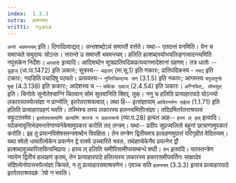 ```yaml
---
index:  1.3.3
sutra:  हलन्त्यम्
vritti:  nyasa
---
```


`अन्ते भवमन्त्यम्` इति। दिगादित्वाद्यत्। अन्तशब्दोऽयं समाप्तौ वर्त्तते। यथा-- एतदन्तं वनमिति। येन च समाप्यते समुदायः सोऽन्तः। त्तरान्ते उ समाप्तौ भवमन्त्यम्। हलिति हल्शब्दस्योभयलिङ्गत्वादन्त्यमिति नपुंसकेन निर्देशः। `धात्वादेः` इत्यादि। आदिशब्देन सूत्रप्रातिपदिकप्रत्ययागमादेशानां ग्रहणम्। तत्र धातोः -- `डुकृञ्` (धा.पा.1472) इति ञकारः; सूत्रस्य-- `अइउण्` (मा.सू.1) इति णकारः; प्रातिपदिकस्य - `नवट्` इति टकारः; नदडिति पचादिषु पठ्यते। प्रत्ययस्य-- `गुप्तिज्किद्भ्यः सन्`
(3.1.5) इति नकारः; आगमस्य `त्रपुजतुनोः षुक्` (4.3.138) इति ककारः; आदेशस्य च -- `चक्षिङः ख्याञ्` (2.4.54) इति ञकारः।
`अग्निचित्, सोमसुत्` इति। चिनोतेः सुनोतेश्चाग्निं चितवान् सोमं सुतवानिति क्विप्, तुक्।
ननु च हलिति प्रत्याहारपाठे योऽन्त्यो लकारस्तस्येत्संज्ञा न प्राप्नोति; इतरेतराश्रयत्वात्। तथा हि-- इत्संज्ञायाम् `आदिरन्त्येन सहेता` (1.1.71) इति हलिति प्रत्याहारग्रहणं भवति। तस्मिंश्च तस्य लकारस्य हलन्त्यमितीत्संज्ञा। तदिदमितरेतराश्रयत्वं स्फुटतरमेव। `इतरेतराश्रयाणि कार्याणि शास्त्रे न प्रकल्प्यन्ते` (व्या.प.28) इत्यत आह-- `हस्य ल् हल्` इत्यादि। यदेकमावृत्तिभेदमन्तरेणाप्यनेकेषामुपकारं करोति तत् तन्त्रम्। यथा-- प्रदीपः सुप्रज्वलितो बहूनां छात्राणामुपकारं करोति। इह तु प्रयत्नविशेषस्तन्त्रशब्देन विवक्षितः। तेन तन्त्रेण द्वितीयमत्र हल्ग्रहणमुपात्तं परिगृहीतं वेदितव्यम्। यथा श्वेतो धावतीत्येकेन प्रयत्नेन द्वे वाक्ये उच्चारिते भवतः, तथेहाप्येकेनैव प्रयत्नेन द्वौ हल्शब्दावुच्चारितावित्यभिप्रायः। हस्य ल् हलिति समीपिसामीप्यसम्बन्धे षष्ठी। `तेन` इत्यादि। यतस्तन्त्रेण न्यायेन द्वितीयं हल्ग्रहणं कृतम्, तेन प्रत्याहारपाठे हलित्यस्य लकारस्य हकारसमीपवर्तिनः साक्षादेव संज्ञित्वेनोपात्तस्येत्संज्ञा क्रियते, न तु प्रत्याहारसमाश्रयणेन। एवञ्च सति `हलन्त्यम्` (3.3.3) इत्यत्र प्रत्याहारपाठे इतरेतराश्रयद#ोषो न भवति।

